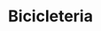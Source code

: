 ---
title: "Bicicleteria"
url: /ciudad-autonoma-de-buenos-aires/bicicleteria-alvarez-jonte-2/
shop: bicicleta
---